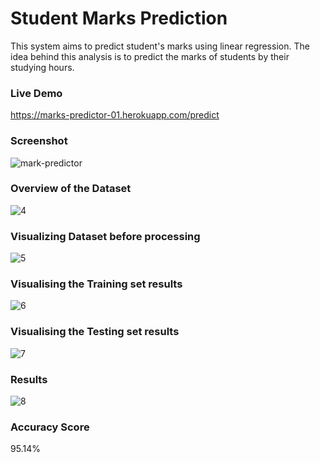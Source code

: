 # Student Marks Prediction
This system aims to predict student's marks using linear regression. The idea behind this analysis is to predict the marks of students by their studying hours. <br/>

### Live Demo
https://marks-predictor-01.herokuapp.com/predict

### Screenshot
![mark-predictor](https://user-images.githubusercontent.com/73738015/103455737-735c1a80-4d15-11eb-8c92-877309010d0a.PNG)


### Overview of the Dataset
![4](https://user-images.githubusercontent.com/73738015/100090617-74c63780-2e79-11eb-9579-549d90fe009b.JPG)

### Visualizing Dataset before processing
![5](https://user-images.githubusercontent.com/73738015/100088574-57439e80-2e76-11eb-96bb-a0a35a79c9f9.JPG)

### Visualising the Training set results
![6](https://user-images.githubusercontent.com/73738015/100090038-98d54900-2e78-11eb-94f0-00b03d44f76c.JPG)

### Visualising the Testing set results
![7](https://user-images.githubusercontent.com/73738015/100090052-9d99fd00-2e78-11eb-89c0-bce91ec609d0.JPG)

### Results
![8](https://user-images.githubusercontent.com/73738015/100090887-e2726380-2e79-11eb-814e-0b5bdca25646.JPG)

### Accuracy Score
95.14%







